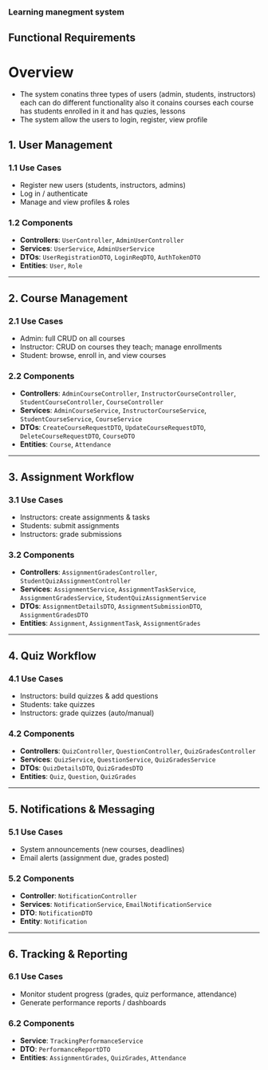 ﻿### Learning manegment system

## Functional Requirements

# Overview
- The system conatins three types of users (admin, students, instructors) each can do different functionality also it conains courses each course has students enrolled in it and has quzies, lessons
- The system allow the users to login, register, view profile

## 1. User Management

### 1.1 Use Cases
- Register new users (students, instructors, admins)
- Log in / authenticate
- Manage and view profiles & roles

### 1.2 Components
- **Controllers**: `UserController`, `AdminUserController`
- **Services**: `UserService`, `AdminUserService`
- **DTOs**: `UserRegistrationDTO`, `LoginReqDTO`, `AuthTokenDTO`
- **Entities**: `User`, `Role`

---

## 2. Course Management

### 2.1 Use Cases
- Admin: full CRUD on all courses
- Instructor: CRUD on courses they teach; manage enrollments
- Student: browse, enroll in, and view courses

### 2.2 Components
- **Controllers**: `AdminCourseController`, `InstructorCourseController`, `StudentCourseController`, `CourseController`
- **Services**: `AdminCourseService`, `InstructorCourseService`, `StudentCourseService`, `CourseService`
- **DTOs**: `CreateCourseRequestDTO`, `UpdateCourseRequestDTO`, `DeleteCourseRequestDTO`, `CourseDTO`
- **Entities**: `Course`, `Attendance`

---

## 3. Assignment Workflow

### 3.1 Use Cases
- Instructors: create assignments & tasks
- Students: submit assignments
- Instructors: grade submissions

### 3.2 Components
- **Controllers**: `AssignmentGradesController`, `StudentQuizAssignmentController`
- **Services**: `AssignmentService`, `AssignmentTaskService`, `AssignmentGradesService`, `StudentQuizAssignmentService`
- **DTOs**: `AssignmentDetailsDTO`, `AssignmentSubmissionDTO`, `AssignmentGradesDTO`
- **Entities**: `Assignment`, `AssignmentTask`, `AssignmentGrades`

---

## 4. Quiz Workflow

### 4.1 Use Cases
- Instructors: build quizzes & add questions
- Students: take quizzes
- Instructors: grade quizzes (auto/manual)

### 4.2 Components
- **Controllers**: `QuizController`, `QuestionController`, `QuizGradesController`
- **Services**: `QuizService`, `QuestionService`, `QuizGradesService`
- **DTOs**: `QuizDetailsDTO`, `QuizGradesDTO`
- **Entities**: `Quiz`, `Question`, `QuizGrades`

---

## 5. Notifications & Messaging

### 5.1 Use Cases
- System announcements (new courses, deadlines)
- Email alerts (assignment due, grades posted)

### 5.2 Components
- **Controller**: `NotificationController`
- **Services**: `NotificationService`, `EmailNotificationService`
- **DTO**: `NotificationDTO`
- **Entity**: `Notification`

---

## 6. Tracking & Reporting

### 6.1 Use Cases
- Monitor student progress (grades, quiz performance, attendance)
- Generate performance reports / dashboards

### 6.2 Components
- **Service**: `TrackingPerformanceService`
- **DTO**: `PerformanceReportDTO`
- **Entities**: `AssignmentGrades`, `QuizGrades`, `Attendance`
